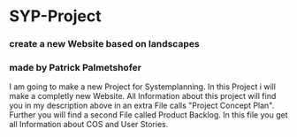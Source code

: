 # SYP-Project
### create a new Website based on landscapes
### made by Patrick Palmetshofer

I am going to make a new Project for Systemplanning. In this Project i will make a completly new Website. All Information about this project will find you in 
my description above in an extra File calls "Project Concept Plan". Further you will find a second File called Product Backlog. 
In this file you get all Information about COS and User Stories.
